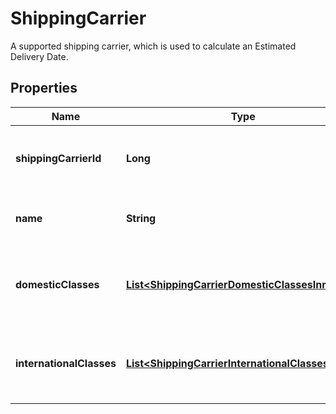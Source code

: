 

# ShippingCarrier

A supported shipping carrier, which is used to calculate an Estimated Delivery Date.

## Properties

| Name | Type | Description | Notes |
|------------ | ------------- | ------------- | -------------|
|**shippingCarrierId** | **Long** | The numeric ID of this shipping carrier. |  [optional] |
|**name** | **String** | The name of this shipping carrier. |  [optional] |
|**domesticClasses** | [**List&lt;ShippingCarrierDomesticClassesInner&gt;**](ShippingCarrierDomesticClassesInner.md) | Set of domestic mail classes of this shipping carrier. |  [optional] |
|**internationalClasses** | [**List&lt;ShippingCarrierInternationalClassesInner&gt;**](ShippingCarrierInternationalClassesInner.md) | Set of international mail classes of this shipping carrier. |  [optional] |



